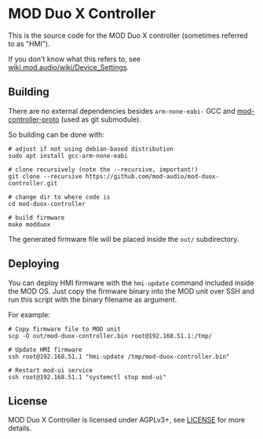 # MOD Duo X Controller

This is the source code for the MOD Duo X controller (sometimes referred to as "HMI").

If you don't know what this refers to, see [wiki.mod.audio/wiki/Device_Settings](https://wiki.mod.audio/wiki/Device_Settings).

## Building

There are no external dependencies besides `arm-none-eabi-` GCC and [mod-controller-proto](https://github.com/mod-audio/mod-controller-proto) (used as git submodule).

So building can be done with:

```
# adjust if not using debian-based distribution
sudo apt install gcc-arm-none-eabi

# clone recursively (note the --recursive, important!)
git clone --recursive https://github.com/mod-audio/mod-duox-controller.git

# change dir to where code is
cd mod-duox-controller

# build firmware
make modduox
```

The generated firmware file will be placed inside the `out/` subdirectory.

## Deploying

You can deploy HMI firmware with the `hmi-update` command included inside the MOD OS.
Just copy the firmware binary into the MOD unit over SSH and run this script with the binary filename as argument.

For example:

```
# Copy firmware file to MOD unit
scp -O out/mod-duox-controller.bin root@192.168.51.1:/tmp/

# Update HMI firmware
ssh root@192.168.51.1 "hmi-update /tmp/mod-duox-controller.bin"

# Restart mod-ui service
ssh root@192.168.51.1 "systemctl stop mod-ui"
```

## License

MOD Duo X Controller is licensed under AGPLv3+, see [LICENSE](LICENSE) for more details.
